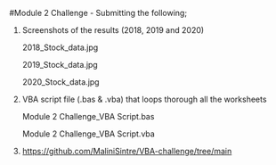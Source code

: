 #Module 2 Challenge - Submitting the following;

1. Screenshots of the results (2018, 2019 and 2020)

   2018_Stock_data.jpg

   2019_Stock_data.jpg

   2020_Stock_data.jpg

2. VBA script file (.bas & .vba) that loops thorough all the worksheets

   Module 2 Challenge_VBA Script.bas

   Module 2 Challenge_VBA Script.vba
  
3. https://github.com/MaliniSintre/VBA-challenge/tree/main
